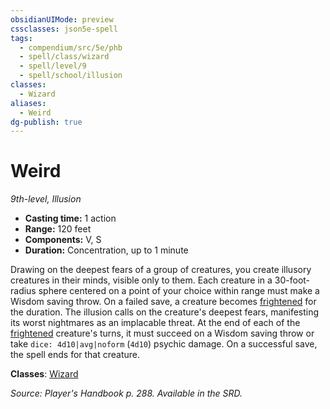 ```yaml
---
obsidianUIMode: preview
cssclasses: json5e-spell
tags:
  - compendium/src/5e/phb
  - spell/class/wizard
  - spell/level/9
  - spell/school/illusion
classes:
  - Wizard
aliases:
  - Weird
dg-publish: true
---
```

# Weird
*9th-level, Illusion*  

- **Casting time:** 1 action
- **Range:** 120 feet
- **Components:** V, S
- **Duration:** Concentration, up to 1 minute

Drawing on the deepest fears of a group of creatures, you create illusory creatures in their minds, visible only to them. Each creature in a 30-foot-radius sphere centered on a point of your choice within range must make a Wisdom saving throw. On a failed save, a creature becomes [frightened](/3-Mechanics/CLI/rules/conditions.md#frightened) for the duration. The illusion calls on the creature's deepest fears, manifesting its worst nightmares as an implacable threat. At the end of each of the [frightened](/3-Mechanics/CLI/rules/conditions.md#frightened) creature's turns, it must succeed on a Wisdom saving throw or take `dice: 4d10|avg|noform` (`4d10`) psychic damage. On a successful save, the spell ends for that creature.

**Classes**: [Wizard](/Admin/CLI/classes/wizard.md)

*Source: Player's Handbook p. 288. Available in the SRD.*